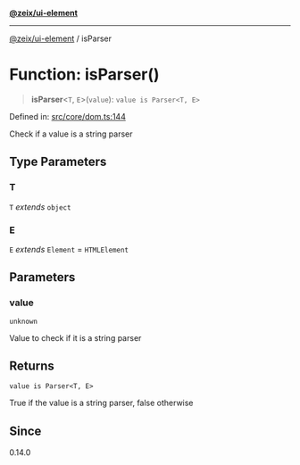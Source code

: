 [**@zeix/ui-element**](../README.md)

***

[@zeix/ui-element](../globals.md) / isParser

# Function: isParser()

> **isParser**\<`T`, `E`\>(`value`): `value is Parser<T, E>`

Defined in: [src/core/dom.ts:144](https://github.com/zeixcom/ui-element/blob/2605753812ae73569ed9fdbb08b86e62a74ff14d/src/core/dom.ts#L144)

Check if a value is a string parser

## Type Parameters

### T

`T` *extends* `object`

### E

`E` *extends* `Element` = `HTMLElement`

## Parameters

### value

`unknown`

Value to check if it is a string parser

## Returns

`value is Parser<T, E>`

True if the value is a string parser, false otherwise

## Since

0.14.0
